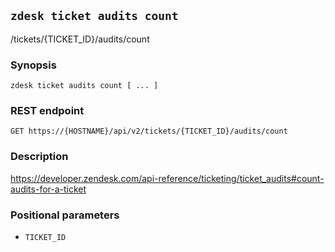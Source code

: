 ## `zdesk ticket audits count`

/tickets/{TICKET_ID}/audits/count

### Synopsis

    zdesk ticket audits count [ ... ]

### REST endpoint

    GET https://{HOSTNAME}/api/v2/tickets/{TICKET_ID}/audits/count

### Description

https://developer.zendesk.com/api-reference/ticketing/ticket_audits#count-audits-for-a-ticket

### Positional parameters

* `TICKET_ID`

